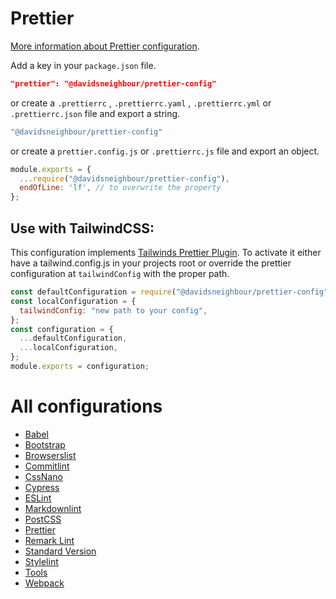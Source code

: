 # Prettier

[More information about Prettier configuration](https://prettier.io/docs/en/options.html).

Add a key in your `package.json` file.

```json
"prettier": "@davidsneighbour/prettier-config"
```

or create a `.prettierrc` , `.prettierrc.yaml` , `.prettierrc.yml` or `.prettierrc.json` file and export a string.

```yaml
"@davidsneighbour/prettier-config"
```

or create a `prettier.config.js` or `.prettierrc.js` file and export an object.

```js
module.exports = {
  ...require("@davidsneighbour/prettier-config"),
  endOfLine: 'lf', // to overwrite the property
};
```

## Use with TailwindCSS:

This configuration implements [Tailwinds Prettier Plugin](https://github.com/tailwindlabs/prettier-plugin-tailwindcss). To activate it either have a tailwind.config.js in your projects root or override the prettier configuration at `tailwindConfig` with the proper path.

```js
const defaultConfiguration = require("@davidsneighbour/prettier-config");
const localConfiguration = {
  tailwindConfig: "new path to your config",
};
const configuration = {
  ...defaultConfiguration,
  ...localConfiguration,
};
module.exports = configuration;
```

# All configurations

- [Babel](/packages/babel-config#readme)
- [Bootstrap](/packages/bootstrap-config#readme)
- [Browserslist](/packages/browserslist-config#readme)
- [Commitlint](/packages/commitlint-config#readme)
- [CssNano](/packages/cssnano-config#readme)
- [Cypress](/packages/cypress-config#readme)
- [ESLint](/packages/eslint-config#readme)
- [Markdownlint](/packages/markdownlint-config#readme)
- [PostCSS](/packages/postcss-config#readme)
- [Prettier](/packages/prettier-config#readme)
- [Remark Lint](/packages/remark-config#readme)
- [Standard Version](/packages/standard-version-config#readme)
- [Stylelint](/packages/stylelint-config#readme)
- [Tools](/packages/tools#readme)
- [Webpack](/packages/webpack-config#readme)
